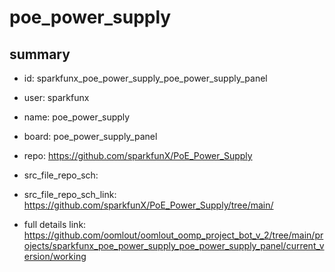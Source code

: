 # poe_power_supply
 
## summary 
* id: sparkfunx_poe_power_supply_poe_power_supply_panel
* user: sparkfunx
* name: poe_power_supply
* board: poe_power_supply_panel
* repo: https://github.com/sparkfunX/PoE_Power_Supply



* src_file_repo_sch: 
* src_file_repo_sch_link: https://github.com/sparkfunX/PoE_Power_Supply/tree/main/
* full details link: https://github.com/oomlout/oomlout_oomp_project_bot_v_2/tree/main/projects/sparkfunx_poe_power_supply_poe_power_supply_panel/current_version/working  







